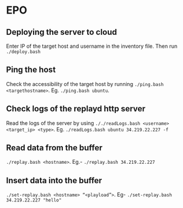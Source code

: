 # EPO

## Deploying the server to cloud
Enter IP of the target host and username in the inventory file. Then run `./deploy.bash`

## Ping the host
Check the accessibility of the target host by running `./ping.bash <targethostname>`. Eg. `./ping.bash ubuntu`.

## Check logs of the replayd http server
Read the logs of the server by using `././readLogs.bash <username> <target_ip> <type>`. Eg. `./readLogs.bash ubuntu 34.219.22.227 -f`

## Read data from the buffer

`./replay.bash <hostname>`. Eg.- `./replay.bash 34.219.22.227`

## Insert data into the buffer

`./set-replay.bash <hostname> “<playload”>`. Eg- `./set-replay.bash 34.219.22.227 "hello"`

